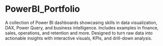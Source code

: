 # PowerBI_Portfolio
A collection of Power BI dashboards showcasing skills in data visualization, DAX, Power Query, and business intelligence. Includes examples in finance, sales, operations, and retention and more. Designed to turn raw data into actionable insights with interactive visuals, KPIs, and drill-down analysis.
